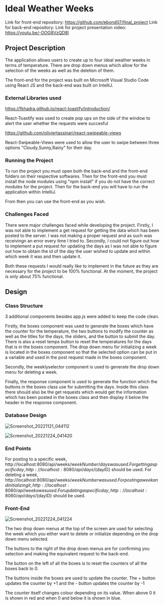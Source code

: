 # Ideal Weather Weeks

Link for front-end repository: https://github.com/ebond07/final_project
Link for back-end repository:
Link for project presentation video: https://youtu.be/-OOG8VzQD8I

## Project Description

The application allows users to create up to four ideal weather weeks in terms of temperature.
There are drop down menus which allow for the selection of the weeks as well as the deletion of them.

The front-end for the project was built on Microsoft Visual Studio Code using React JS and the back-end was built on IntelliJ.

### External Libraries used

https://fkhadra.github.io/react-toastify/introduction/

React-Toastify was used to create pop ups on the side of the window to alert the user whether the requests were succesful

https://github.com/oliviertassinari/react-swipeable-views

React-Swipeable-Views were used to allow the user to swipe between three options "Cloudy,Sunny,Rainy" for their day.

### Running the Project

To run the project you must open both the back-end and the front-end folders on their respective softwares. Then for the front-end you must install the node modules using "npm install" if you do not have the correct modules for the project. Then for the back-end you will have to run the application within IntelliJ.

From then you can use the front-end as you wish.

### Challenges Faced

There were major challenges faced while developing the project. Firstly, I was not able to implement a get request for getting the data which has been posted to the server. I was not making a proper request and as such was receivingn an error every time I tried to. Secondly, I could not figure out how to implement a put request for updating the days as I was not able to figure out how to obtain the id of the day the user wished to update and within which week it was and then update it.

Both these requests I would really like to implement in the future as they are necessary for the project to be 100% functional. At the moment, the project is only about 75% functional.

## Design

### Class Structure

3 additional components besides app.js were added to keep the code clean.

Firstly, the boxes component was used to generate the boxes which have the counter for the temperature, the two buttons to modify the counter as well as the titles for the days, the sliders, and the button to submit the day. There is also a reset temps button to reset the temperatures for the days that is in the boxes component. The drop down menu for initializing a week is located in the boxes component so that the selected option can be put in a variable and used in the post request made in the boxes component.

Secondly, the weeklyselector component is used to generate the drop down menu for deleting a week.

Finally, the response component is used to generate the function which the buttons in the boxes class use for submitting the days. Inside this class there should also be the get requests which would get the information which has been posted in the boxes class and then display it below the header in the response component.

### Database Design

![Screenshot_20221121_044112](https://user-images.githubusercontent.com/43860533/209451092-0fb4f9ca-d4ba-4813-9c21-5dbaf4b0c3c8.png)

![Screenshot_20221224_041420](https://user-images.githubusercontent.com/43860533/209451164-aa937804-d82a-4eb3-bcdf-a1024f6f4a73.png)

### End Points

For posting to a specific week, http://localhost:8080/api/weeks/${weekNumber}/days was used.
For getting a specific day, http://localhost:8080/api/days/${dayID} should be used.
For deleting a week, http://localhost:8080/api/weeks/${weekNumber} was used.
For posting a week and initializing it, http://localhost:8080/api/weeks was used.
For updating a specific day, http://localhost:8080/api/days/${dayID} should be used.

### Front-End 

![Screenshot_20221224_041224](https://user-images.githubusercontent.com/43860533/209451126-64012f78-4054-4c08-af88-08d766abfe1e.png)

The two drop down menus at the top of the screen are used for selecting the week which you either want to delete or initialize depending on the drop down menu selected.

The buttons to the right of the drop down menus are for confirming you selection and making the equivalent request to the back-end.

The button on the left of all the boxes is to reset the counters of all the boxes back to 0.

The buttons inside the boxes are used to update the counter. The + button updates the counter by +1 and the - button updates the counter by -1

The counter itself changes colour depending on its value. When above 0 it is shown in red and when 0 and below it is shown in blue.
